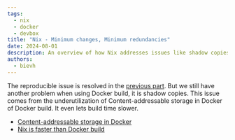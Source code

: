 ```yaml
---
tags: 
  - nix
  - docker
  - devbox
title: "Nix - Minimum changes, Minimum redundancies"
date: 2024-08-01
description: An overview of how Nix addresses issues like shadow copies in Docker builds, improving build efficiency and speed
authors:
  - bievh
---
```

The reproducible issue is resolved in the [previous part](./≈%20Nix%20-%20Build%20the%20same%20thing%20at%20any%20time.md). But we still have another problem when using Docker build, it is shadow copies. This issue comes from the underutilization of Content-addressable storage in Docker of Docker build. It even lets build time slower.

- [Content-addressable storage in Docker](./Content-addressable%20storage%20in%20Docker.md)
- [Nix is faster than Docker build](./Nix%20is%20faster%20than%20Docker%20build.md)
